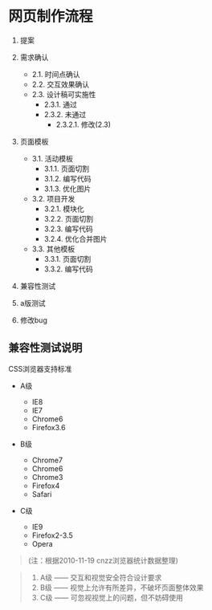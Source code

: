 
# 网页制作流程

1. 提案

2. 需求确认
	* 2.1. 时间点确认
	* 2.2. 交互效果确认
	* 2.3. 设计稿可实施性
		* 2.3.1. 通过
		* 2.3.2. 未通过
			* 2.3.2.1. 修改(2.3)

3. 页面模板
	* 3.1. 活动模板
		* 3.1.1. 页面切割
		* 3.1.2. 编写代码
		* 3.1.3. 优化图片
	* 3.2. 项目开发
		* 3.2.1. 模块化
		* 3.2.2. 页面切割
		* 3.2.3. 编写代码
		* 3.2.4. 优化合并图片
	* 3.3. 其他模板
		* 3.3.1. 页面切割
		* 3.3.2. 编写代码

4. 兼容性测试

5. a版测试

6. 修改bug

## 兼容性测试说明

CSS浏览器支持标准

* A级
 	* IE8
 	* IE7
 	* Chrome6
 	* Firefox3.6

* B级
 	* Chrome7
 	* Chrome6
 	* Chrome3
 	* Firefox4
 	* Safari
* C级
 	* IE9
 	* Firefox2-3.5
 	* Opera

> (注：根据2010-11-19 cnzz浏览器统计数据整理)

> 1. A级 —— 交互和视觉安全符合设计要求
> 2. B级 —— 视觉上允许有所差异，不破坏页面整体效果
> 3. C级 —— 可忽视视觉上的问题，但不妨碍使用